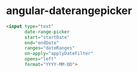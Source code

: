 angular-daterangepicker
==============

```HTML
<input type="text"
       date-range-picker
       start="startDate"
       end="endDate"
       ranges="dateRanges"
       on-apply="applyDateFilter"
       opens="left"
       format="YYYY-MM-DD">
```


